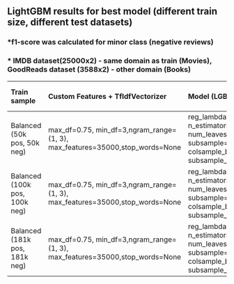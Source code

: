## LightGBM results for best model (different train size, different test datasets)

### *f1-score was calculated for minor class (negative reviews)
### * IMDB dataset(25000x2) - same domain as train (Movies), GoodReads dataset (3588x2) - other domain (Books)

|Train sample| Custom Features + TfIdfVectorizer | Model (LGBClassifier) | Valid-acc | Test-acc | Test-acc (IMDB)| Test-acc (GoodReads)| Test-f1 | Test-f1 (IMDB)| Test-f1 (GoodReads)|
|:----------------|:------------|:-------------|:------------|:------------|:------------|:------------|:------------|:------------|:------------:|
|Balanced (50k pos, 50k neg)|max_df=0.75, min_df=3,ngram_range=(1, 3), max_features=35000,stop_words=None|reg_lambda=5, n_estimators=200, num_leaves=127, subsample=0.5, colsample_bytree=0.5, subsample_for_bin=10000|0.896|0.895|0.879|0.878|0.71|0.89|0.88|
|Balanced (100k pos, 100k neg)|max_df=0.75, min_df=3,ngram_range=(1, 3), max_features=35000,stop_words=None|reg_lambda=5, n_estimators=200, num_leaves=127, subsample=0.5, colsample_bytree=0.5, subsample_for_bin=10000|0.902|0.905|0.889|0.890|0.73|0.89|0.89|
|Balanced (181k pos, 181k neg)|max_df=0.75, min_df=3,ngram_range=(1, 3), max_features=35000,stop_words=None|reg_lambda=5, n_estimators=200, num_leaves=127, subsample=0.5, colsample_bytree=0.5, subsample_for_bin=10000|0.907|0.909|0.894|0.894|0.74|0.90|0.89|
